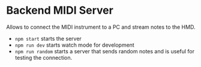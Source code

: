 # Backend MIDI Server

Allows to connect the MIDI instrument to a PC and stream notes to the HMD.

- `npm start` starts the server
- `npm run dev` starts watch mode for development
- `npm run random` starts a server that sends random notes and is useful for testing the connection.
